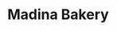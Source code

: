 ---
title: "Madina Bakery"
url: /karachi/madina-bakery-essa-nagri-eissa-nagri-karachi/
shop: Bäckerei
---